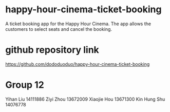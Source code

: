 # happy-hour-cinema-ticket-booking
A ticket booking app for the Happy Hour Cinema. The app allows the customers to select seats and cancel the booking.

# github repository link
https://github.com/dododuoduo/happy-hour-cinema-ticket-booking

# Group 12 
Yihan Liu 14111886
Ziyi Zhou 13672009
Xiaojie Hou 13671300
Kin Hung Shu 14076778
